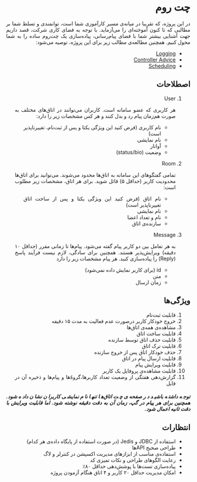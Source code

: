 <div dir="rtl" align="justify">

چت روم
======

در این پروژه، که تقریبا در میانه‌ی مسیر کارآموزی شما است، توانمندی و تسلط شما بر مطالبی که تا کنون آموخته‌ای را می‌آزماید. با توجه به فضای کاری شرکت، قصد داریم جهت آشنایی بیشتر شما با فضای پیام‌رسانی، پیاده‌سازی یک چت‌روم ساده را به شما محول کنیم. همچنین مطالعه‌ی مطالب زیر برای این پروژه، توصیه می‌شود:
* [Logging](https://www.baeldung.com/spring-boot-logging)
* [Controller Advice](https://www.baeldung.com/spring-exceptions-json)
* [Scheduling](https://www.tutorialspoint.com/spring_boot/spring_boot_scheduling.htm)

## اصطلاحات

1. User
   
    هر کاربری که عضو سامانه است. کاربران می‌توانند در اتاق‌های مختلف به صورت هم‌زمان پیام رد و بدل کنند و هر کس مشخصات زیر را دارد:
    - نام کاربری (فرض کنید این ویژگی یکتا و پس از ثبت‌نام، تغییرناپذیر است)
   - نام نمایشی
   - آواتار
   - وضعیت (status/bio)
2. Room
   
   تمامی گفتگوهای این سامانه به اتاق‌ها محدود می‌شوند. می‌توانید برای اتاق‌ها محدودیت کاربر (حداقل ۵) قائل شوید. برای هر اتاق، مشخصات زیر مطلوب است:
   - نام اتاق (فرض کنید این ویژگی یکتا و پس از ساخت اتاق تغییرناپذیر است)
   - نام نمایشی
   - نام و تعداد اعضا
   - سازنده‌ی اتاق
3. Message
   
   به هر تعامل بین دو کاربر پیام گفته می‌شود. پیام‌ها تا زمانی مقرر (حداقل ۱۰ دقیقه) ویرایش‌پذیر هستند. همچنین برای سادگی، لازم نیست فرآیند پاسخ (Reply) را پیاده‌سازی کنید. هر پیام مشخصات زیر را دارد
   - id (برای کاربر نمایش داده نمی‌شود)
   - متن
   - زمان ارسال

## ویژگی‌ها

1. قابلیت ثبت‌نام
2. خروج خودکار کاربر درصورت عدم فعالیت به مدت ۱۵ دقیقه
3. مشاهده‌ی همه‌ی اتاق‌ها
4. قابلیت ساخت اتاق
5. قابلیت حذف اتاق توسط سازنده
6. قابلیت ترک اتاق
7. حذف خودکار اتاق پس از خروج سازنده
8. قابلیت ارسال پیام در اتاق
9. قابلیت ویرایش پیام
10. قابلیت مشاهده‌ی پروفایل یک کاربر
11. گزارش‌دهی هفتگی از وضعیت تعداد کاربرها،گروه‌ّها و پیام‌ها و ذخیره آن در فایل


##### توجه داشته باشید در صفحه‌ی چت اتاق‌ها تنها نام نمایشی کاربران نشان داده شود. همچنین برای هر پیام در گپ، زمان آن به دقت دقیقه نوشته شود. اما قابلیت ویرایش با دقت ثانیه اعمال شود.

## انتظارات

- استفاده از JDBC و Jedis (در صورت استفاده از پایگاه داده‌ی هر کدام)
- طراحی صحیح APIها
- استفاده‌ی مناسب از ابزازهای مدیریت اکسپشن در کنترلر و لاگ
- رعایت الگوهای طراحی و نکات تمیزی کد
- پیاده‌سازی تست‌ها با پوشش‌دهی حداقل ۸۰٪
- امکان مدیریت حداقل ۲۰ کاربر و ۴ اتاق هنگام آزمودن پروژه

</div>